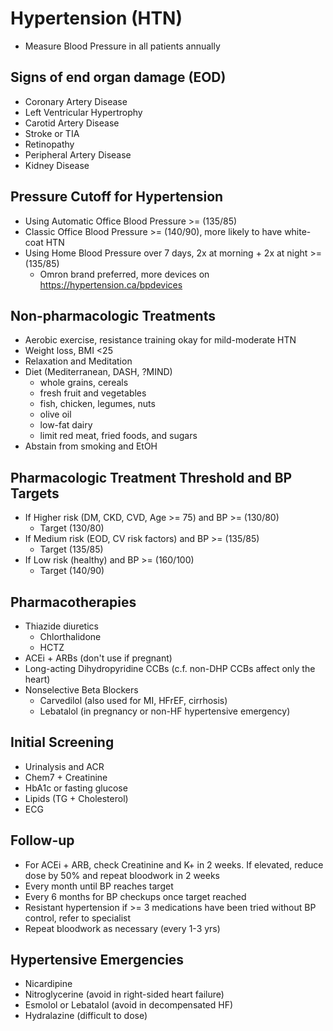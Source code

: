 # Hypertension (HTN)

- Measure Blood Pressure in all patients annually

## Signs of end organ damage (EOD)
- Coronary Artery Disease
- Left Ventricular Hypertrophy
- Carotid Artery Disease
- Stroke or TIA
- Retinopathy
- Peripheral Artery Disease
- Kidney Disease

## Pressure Cutoff for Hypertension
- Using Automatic Office Blood Pressure >= (135/85)
- Classic Office Blood Pressure >= (140/90), more likely to have white-coat HTN
- Using Home Blood Pressure over 7 days, 2x at morning + 2x at night >= (135/85)
    - Omron brand preferred, more devices on https://hypertension.ca/bpdevices

## Non-pharmacologic Treatments
- Aerobic exercise, resistance training okay for mild-moderate HTN
- Weight loss, BMI <25
- Relaxation and Meditation
- Diet (Mediterranean, DASH, ?MIND)
    - whole grains, cereals
    - fresh fruit and vegetables
    - fish, chicken, legumes, nuts
    - olive oil
    - low-fat dairy
    - limit red meat, fried foods, and sugars
- Abstain from smoking and EtOH

## Pharmacologic Treatment Threshold and BP Targets
- If Higher risk (DM, CKD, CVD, Age >= 75) and BP >= (130/80)
    - Target (130/80)
- If Medium risk (EOD, CV risk factors) and BP >= (135/85)
    - Target (135/85)
- If Low risk (healthy) and BP >= (160/100)
    - Target (140/90)

## Pharmacotherapies
- Thiazide diuretics
  - Chlorthalidone
  - HCTZ
- ACEi + ARBs (don't use if pregnant)
- Long-acting Dihydropyridine CCBs (c.f. non-DHP CCBs affect only the heart)
- Nonselective Beta Blockers
  - Carvedilol (also used for MI, HFrEF, cirrhosis)
  - Lebatalol (in pregnancy or non-HF hypertensive emergency)

## Initial Screening
- Urinalysis and ACR
- Chem7 + Creatinine
- HbA1c or fasting glucose
- Lipids (TG + Cholesterol)
- ECG

## Follow-up
- For ACEi + ARB, check Creatinine and K+ in 2 weeks. If elevated, reduce dose by 50% and repeat bloodwork in 2 weeks
- Every month until BP reaches target
- Every 6 months for BP checkups once target reached
- Resistant hypertension if >= 3 medications have been tried without BP control, refer to specialist
- Repeat bloodwork as necessary (every 1-3 yrs)

## Hypertensive Emergencies
- Nicardipine
- Nitroglycerine (avoid in right-sided heart failure)
- Esmolol or Lebatalol (avoid in decompensated HF)
- Hydralazine (difficult to dose)
